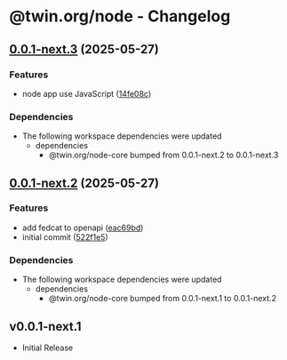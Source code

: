 # @twin.org/node - Changelog

## [0.0.1-next.3](https://github.com/twinfoundation/node/compare/node-v0.0.1-next.2...node-v0.0.1-next.3) (2025-05-27)


### Features

* node app use JavaScript ([14fe08c](https://github.com/twinfoundation/node/commit/14fe08cb760dd885a5dac9056a4d5dbc3d61df64))


### Dependencies

* The following workspace dependencies were updated
  * dependencies
    * @twin.org/node-core bumped from 0.0.1-next.2 to 0.0.1-next.3

## [0.0.1-next.2](https://github.com/twinfoundation/node/compare/node-v0.0.1-next.1...node-v0.0.1-next.2) (2025-05-27)

### Features

- add fedcat to openapi ([eac69bd](https://github.com/twinfoundation/node/commit/eac69bdf94a22c35fe58e7523d9cf78bdc72eb7b))
- initial commit ([522f1e5](https://github.com/twinfoundation/node/commit/522f1e515348f9b1dd1eeb3170b1249e2b0b5371))

### Dependencies

- The following workspace dependencies were updated
  - dependencies
    - @twin.org/node-core bumped from 0.0.1-next.1 to 0.0.1-next.2

## v0.0.1-next.1

- Initial Release

